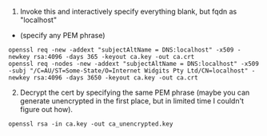 1. Invoke this and interactively specify everything blank, but fqdn as "localhost"
- (specify any PEM phrase)

```
openssl req -new -addext "subjectAltName = DNS:localhost" -x509 -newkey rsa:4096 -days 365 -keyout ca.key -out ca.crt
openssl req -nodes -new -addext "subjectAltName = DNS:localhost" -x509 -subj "/C=AU/ST=Some-State/O=Internet Widgits Pty Ltd/CN=localhost" -newkey rsa:4096 -days 3650 -keyout ca.key -out ca.crt
```

2. Decrypt the cert by specifying the same PEM phrase
(maybe you can generate unencrypted in the first place, but in limited time I couldn't figure out how).
```
openssl rsa -in ca.key -out ca_unencrypted.key
```
